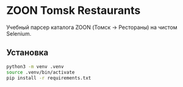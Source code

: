 # ZOON Tomsk Restaurants

Учебный парсер каталога ZOON (Томск → Рестораны) на чистом Selenium.

## Установка
```bash
python3 -m venv .venv
source .venv/bin/activate
pip install -r requirements.txt
